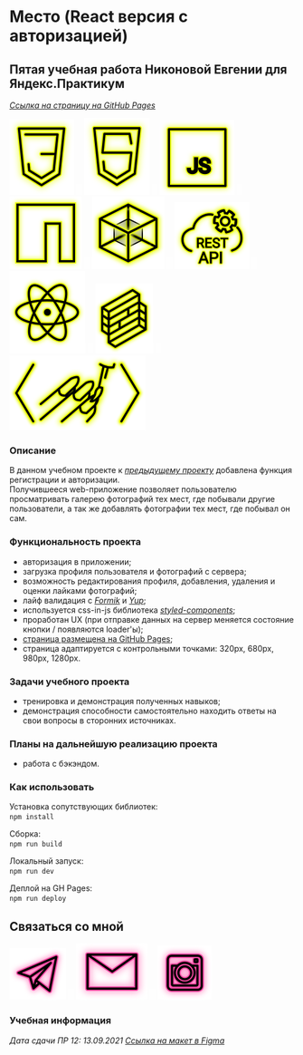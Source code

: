 # Место (React версия с авторизацией)

## Пятая учебная работа Никоновой Евгении для Яндекс.Практикум

_[Ссылка на страницу на GitHub Pages](https://beagle-elgaeb.github.io/edu-mesto-react-auth/)_

<p>
  <a href="https://developer.mozilla.org/ru/docs/Web/CSS"><img src="readme/icon-css3.svg" alt="CSS3"></a>
    <img src="readme/icon-whitespace-5px.svg"/>
  <a href="https://developer.mozilla.org/ru/docs/Glossary/HTML5"><img src="readme/icon-html5.svg" alt="HTML5"></a>
    <img src="readme/icon-whitespace-5px.svg"/>
  <a href="https://developer.mozilla.org/ru/docs/Web/JavaScript"><img src="readme/icon-js.svg" alt="JS"></a>
    <img src="readme/icon-whitespace-5px.svg"/>
  <a href="https://npmjs.com/"><img src="readme/icon-npm.svg" alt="NPM"></a>
    <img src="readme/icon-whitespace-5px.svg"/>
  <a href="https://webpack.js.org/"><img src="readme/icon-webpack.svg" alt="WebPack"></a>
    <img src="readme/icon-whitespace-5px.svg"/>
  <a href="https://ru.wikipedia.org/wiki/REST"><img src="readme/icon-api.svg" alt="REST API"></a>
    <img src="readme/icon-whitespace-5px.svg"/>
  <a href="https://ru.reactjs.org/"><img src="readme/icon-react.svg" alt="React"></a>
    <img src="readme/icon-whitespace-5px.svg"/>
  <a href="https://formik.org/"><img src="readme/icon-formik.svg" alt="Formik"></a>
    <img src="readme/icon-whitespace-5px.svg"/>
  <a href="https://styled-components.com/"><img src="readme/icon-styled-components.svg" alt="Styled-components"></a>
</p>

### Описание

В данном учебном проекте к _[предыдущему проекту](https://github.com/beagle-elgaeb/mesto-react)_ добавлена функция регистрации и авторизации.  
Получившееся web-приложение позволяет пользователю просматривать галерею фотографий тех мест, где побывали другие пользователи, а так же добавлять фотографии тех мест, где побывал он сам.

### Функциональность проекта

- авторизация в приложении;
- загрузка профиля пользователя и фотографий с сервера;
- возможность редактирования профиля, добавления, удаления и оценки лайками фотографий;
- лайф валидация с _[Formik](https://formik.org/)_ и _[Yup](https://github.com/jquense/yup)_;
- используется css-in-js библиотека _[styled-components](https://styled-components.com/)_;
- проработан UX (при отправке данных на сервер меняется состояние кнопки / появляются loader'ы);
- [страница размещена на GitHub Pages](https://beagle-elgaeb.github.io/edu-mesto-react-auth/);
- страница адаптируется с контрольными точками: 320px, 680px, 980px, 1280px.

### Задачи учебного проекта

- тренировка и демонстрация полученных навыков;
- демонстрация способности самостоятельно находить ответы на свои вопросы в сторонних источниках.

### Планы на дальнейшую реализацию проекта

- работа с бэкэндом.

### Как использовать

Установка сопутствующих библиотек:  
`npm install`

Сборка:  
`npm run build`

Локальный запуск:  
`npm run dev`

Деплой на GH Pages:  
`npm run deploy`

## Связаться со мной

<p>
  <a href="https://t.me/evgevgevge"><img src="readme/icon-tg.svg" alt="Telegram"></a>
    <img src="readme/icon-whitespace-5px.svg"/>
  <a href="mailto:beagle-elgaeb@ya.ru"><img src="readme/icon-mail.svg" alt="Mail"></a>
    <img src="readme/icon-whitespace-5px.svg"/>
  <a href="https://www.instagram.com/evg._.su/"><img src="readme/icon-inst.svg" alt="Instagram"></a>
</p>

### Учебная информация

_Дата сдачи ПР 12: 13.09.2021 [Ссылка на макет в Figma](https://www.figma.com/file/5H3gsn5lIGPwzBPby9jAOo/JavaScript.-Sprint-12)_
